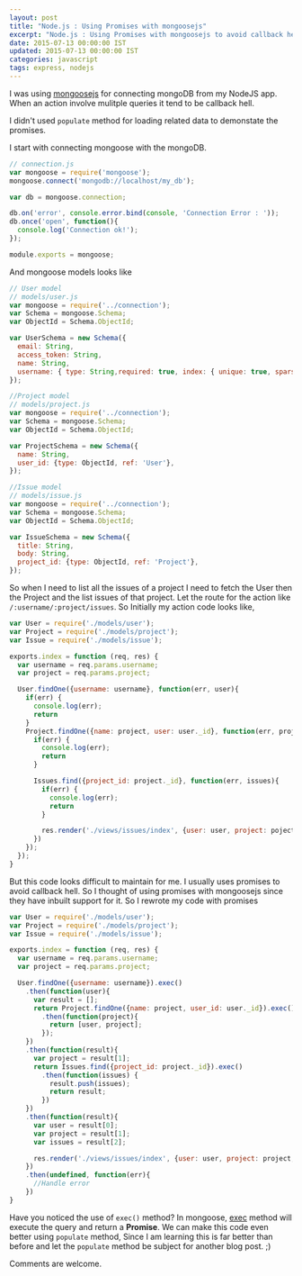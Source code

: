 ```yaml
---
layout: post
title: "Node.js : Using Promises with mongoosejs"
excerpt: "Node.js : Using Promises with mongoosejs to avoid callback hell"
date: 2015-07-13 00:00:00 IST
updated: 2015-07-13 00:00:00 IST
categories: javascript
tags: express, nodejs
---
```


I was using [mongoosejs](http://mongoosejs.com/) for connecting mongoDB from my NodeJS app. When an action involve mulitple queries it tend to be callback hell.

I didn't used `populate` method for loading related data to demonstate the promises.

I start with connecting mongoose with the mongoDB.

```js
// connection.js
var mongoose = require('mongoose');
mongoose.connect('mongodb://localhost/my_db');

var db = mongoose.connection;

db.on('error', console.error.bind(console, 'Connection Error : '));
db.once('open', function(){
  console.log('Connection ok!');
});

module.exports = mongoose;
```

And mongoose models looks like

```js
// User model
// models/user.js
var mongoose = require('../connection');
var Schema = mongoose.Schema;
var ObjectId = Schema.ObjectId;

var UserSchema = new Schema({
  email: String,
  access_token: String,
  name: String,
  username: { type: String,required: true, index: { unique: true, sparse: true }}
});

//Project model
// models/project.js
var mongoose = require('../connection');
var Schema = mongoose.Schema;
var ObjectId = Schema.ObjectId;

var ProjectSchema = new Schema({
  name: String,
  user_id: {type: ObjectId, ref: 'User'},
});

//Issue model
// models/issue.js
var mongoose = require('../connection');
var Schema = mongoose.Schema;
var ObjectId = Schema.ObjectId;

var IssueSchema = new Schema({
  title: String,
  body: String,
  project_id: {type: ObjectId, ref: 'Project'},
});
```

So when I need to list all the issues of a project I need to fetch the User then the Project and the list issues of that project. Let the route for the action like `/:username/:project/issues`. So Initially my action code looks like,

```js
var User = require('./models/user');
var Project = require('./models/project');
var Issue = require('./models/issue');

exports.index = function (req, res) {
  var username = req.params.username;
  var project = req.params.project;

  User.findOne({username: username}, function(err, user){
    if(err) {
      console.log(err);
      return
    }
    Project.findOne({name: project, user: user._id}, function(err, project){
      if(err) {
        console.log(err);
        return
      }

      Issues.find({project_id: project._id}, function(err, issues){
        if(err) {
          console.log(err);
          return
        }

        res.render('./views/issues/index', {user: user, project: poject, issues: issues});
      })
    });
  });
}
```

But this code looks difficult to maintain for me. I usually uses promises to avoid callback hell. So I thought of using promises with mongoosejs since they have inbuilt support for it. So I rewrote my code with promises


```js
var User = require('./models/user');
var Project = require('./models/project');
var Issue = require('./models/issue');

exports.index = function (req, res) {
  var username = req.params.username;
  var project = req.params.project;

  User.findOne({username: username}).exec()
    .then(function(user){
      var result = [];
      return Project.findOne({name: project, user_id: user._id}).exec()
        .then(function(project){
          return [user, project];
        });
    })
    .then(function(result){
      var project = result[1];
      return Issues.find({project_id: project._id}).exec()
        .then(function(issues) {
          result.push(issues);
          return result;
        })
    })
    .then(function(result){
      var user = result[0];
      var project = result[1];
      var issues = result[2];

      res.render('./views/issues/index', {user: user, project: project, issues: issues});
    })
    .then(undefined, function(err){
      //Handle error
    })
}
```

Have you noticed the use of `exec()` method? In mongoose, [exec](http://mongoosejs.com/docs/api.html#query_Query-exec) method will execute the query and return a **Promise**. We can make this code even better using `populate` method, Since I am learning this is far better than before and let the `populate` method be subject for another blog post. ;)

Comments are welcome.